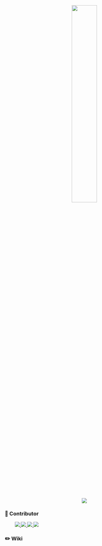<div align="center">
 <img width="40%" src="https://user-images.githubusercontent.com/101857307/203916153-97964ab9-10cc-4cb8-b864-053078c188fe.png"/>
</div>



<div align="center">
  <img src="https://img.shields.io/badge/ Python v3.10.0-3776AB?style=flat&logo=Python&logoColor=ffffff">
<!--   <img src="https://img.shields.io/badge/ Tensorflow v2.5.0-FF6F00?style=flat&logo=tensorflow&logoColor=ffffff"> -->
</div>

### 🐨 Contributor

<div>
&nbsp;&nbsp;&nbsp;&nbsp;&nbsp;&nbsp;&nbsp;
 <a href="https://github.com/chaeha617" align="center">
       <img src=https://img.shields.io/badge/chaeha617-A86454?style=flat-square/>
 </a>
 <a href="https://github.com/kimju-hee" align="center">
   <img src=https://img.shields.io/badge/-kimju--hee-pink?style=flat-square/>
 </a>
 <a href="https://https://github.com/Egs0619" align="center">
   <img src=https://img.shields.io/badge/Egs0619-grey?style=flat-square/>
 </a>
 <a href="https://github.com/go-ring" align="center">
       <img src=https://img.shields.io/badge/-go--ring-orangesoda?style=flat-square/>
 </a>
  
</div>

### ✏️ Wiki
